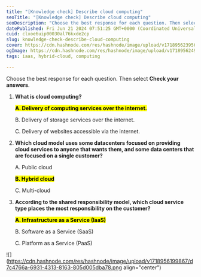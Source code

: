 ```yaml
---
title: "[Knowledge check] Describe cloud computing"
seoTitle: "[Knowledge check] Describe cloud computing"
seoDescription: "Choose the best response for each question. Then select Check your answers."
datePublished: Fri Jun 21 2024 07:51:25 GMT+0000 (Coordinated Universal Time)
cuid: clxoe6uip00030al76kxde2cp
slug: knowledge-check-describe-cloud-computing
cover: https://cdn.hashnode.com/res/hashnode/image/upload/v1718956239562/1e04d193-d936-436b-9f10-8c1ab11db5a8.png
ogImage: https://cdn.hashnode.com/res/hashnode/image/upload/v1718956249463/6991e101-8771-43c4-a3c4-301553908959.png
tags: iaas, hybrid-cloud, computing

---
```


Choose the best response for each question. Then select **Check your answers**.

1. **What is cloud computing?**
    
    **<mark>A. Delivery of computing services over the internet.</mark>**
    
    B. Delivery of storage services over the internet.
    
    C. Delivery of websites accessible via the internet.
    
2. **Which cloud model uses some datacenters focused on providing cloud services to anyone that wants them, and some data centers that are focused on a single customer?**
    
    A. Public cloud
    
    **<mark>B. Hybrid cloud</mark>**
    
    C. Multi-cloud
    
3. **According to the shared responsibility model, which cloud service type places the most responsibility on the customer?**
    
    **<mark>A. Infrastructure as a Service (IaaS)</mark>**
    
    B. Software as a Service (SaaS)
    
    C. Platform as a Service (PaaS)
    

![](https://cdn.hashnode.com/res/hashnode/image/upload/v1718956199867/d7c4766a-6931-4313-8163-805d005dba78.png align="center")